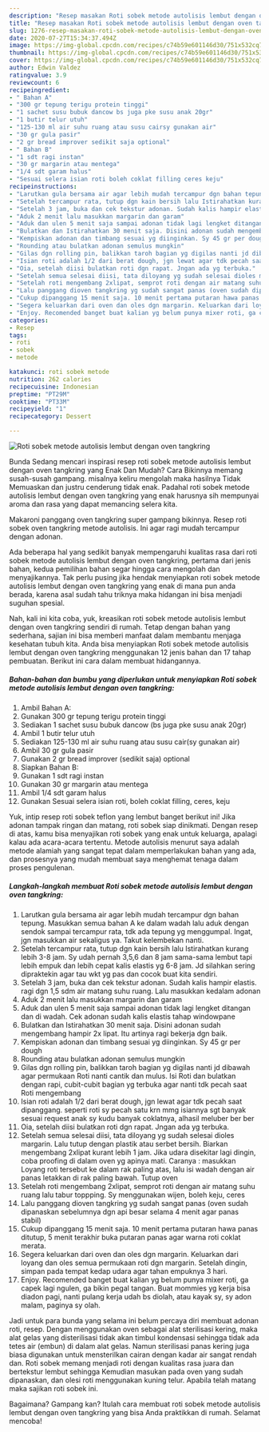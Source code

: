 ```yaml
---
description: "Resep masakan Roti sobek metode autolisis lembut dengan oven tangkring | Cara Membuat Roti sobek metode autolisis lembut dengan oven tangkring Yang Lezat Sekali"
title: "Resep masakan Roti sobek metode autolisis lembut dengan oven tangkring | Cara Membuat Roti sobek metode autolisis lembut dengan oven tangkring Yang Lezat Sekali"
slug: 1276-resep-masakan-roti-sobek-metode-autolisis-lembut-dengan-oven-tangkring-cara-membuat-roti-sobek-metode-autolisis-lembut-dengan-oven-tangkring-yang-lezat-sekali
date: 2020-07-27T15:34:37.494Z
image: https://img-global.cpcdn.com/recipes/c74b59e601146d30/751x532cq70/roti-sobek-metode-autolisis-lembut-dengan-oven-tangkring-foto-resep-utama.jpg
thumbnail: https://img-global.cpcdn.com/recipes/c74b59e601146d30/751x532cq70/roti-sobek-metode-autolisis-lembut-dengan-oven-tangkring-foto-resep-utama.jpg
cover: https://img-global.cpcdn.com/recipes/c74b59e601146d30/751x532cq70/roti-sobek-metode-autolisis-lembut-dengan-oven-tangkring-foto-resep-utama.jpg
author: Edwin Valdez
ratingvalue: 3.9
reviewcount: 6
recipeingredient:
- " Bahan A"
- "300 gr tepung terigu protein tinggi"
- "1 sachet susu bubuk dancow bs juga pke susu anak 20gr"
- "1 butir telur utuh"
- "125-130 ml air suhu ruang atau susu cairsy gunakan air"
- "30 gr gula pasir"
- "2 gr bread improver sedikit saja optional"
- " Bahan B"
- "1 sdt ragi instan"
- "30 gr margarin atau mentega"
- "1/4 sdt garam halus"
- "Sesuai selera isian roti boleh coklat filling ceres keju"
recipeinstructions:
- "Larutkan gula bersama air agar lebih mudah tercampur dgn bahan tepung. Masukkan semua bahan A ke dalam wadah lalu aduk dengan sendok sampai tercampur rata, tdk ada tepung yg menggumpal. Ingat, jgn masukkan air sekaligus ya. Takut kelembekan nanti."
- "Setelah tercampur rata, tutup dgn kain bersih lalu Istirahatkan kurang lebih 3-8 jam. Sy udah pernah 3,5,6 dan 8 jam sama-sama lembut tapi lebih empuk dan lebih cepat kalis elastis yg 6-8 jam. Jd silahkan sering dipraktekin agar tau wkt yg pas dan cocok buat kita sendiri."
- "Setelah 3 jam, buka dan cek tekstur adonan. Sudah kalis hampir elastis. ragi dgn 1,5 sdm air matang suhu ruang. Lalu masukkan kedalam adonan"
- "Aduk 2 menit lalu masukkan margarin dan garam"
- "Aduk dan ulen 5 menit saja sampai adonan tidak lagi lengket ditangan dan di wadah. Cek adonan sudah kalis elastis tahap windowpane"
- "Bulatkan dan Istirahatkan 30 menit saja. Disini adonan sudah mengembang hampir 2x lipat. Itu artinya ragi bekerja dgn baik."
- "Kempiskan adonan dan timbang sesuai yg diinginkan. Sy 45 gr per dough"
- "Rounding atau bulatkan adonan semulus mungkin"
- "Gilas dgn rolling pin, balikkan taroh bagian yg digilas nanti jd dibawah agar permukaan Roti nanti cantik dan mulus. Isi Roti dan bulatkan dengan rapi, cubit-cubit bagian yg terbuka agar nanti tdk pecah saat Roti mengembang"
- "Isian roti adalah 1/2 dari berat dough, jgn lewat agar tdk pecah saat dipanggang. seperti roti sy pecah satu krn mmg isiannya sgt banyak sesuai request anak sy kudu banyak coklatnya, alhasil meluber ber ber"
- "Oia, setelah diisi bulatkan roti dgn rapat. Jngan ada yg terbuka."
- "Setelah semua selesai diisi, tata diloyang yg sudah selesai dioles margarin. Lalu tutup dengan plastik atau serbet bersih. Biarkan mengembang 2xlipat kurant lebih 1 jam. Jika udara disekitar lagi dingin, coba proofing di dalam oven yg apinya mati. Caranya : masukkan Loyang roti tersebut ke dalam rak paling atas, lalu isi wadah dengan air panas letakkan di rak paling bawah. Tutup oven"
- "Setelah roti mengembang 2xlipat, semprot roti dengan air matang suhu ruang lalu tabur toppping. Sy menggunakan wijen, boleh keju, ceres"
- "Lalu panggang dioven tangkring yg sudah sangat panas (oven sudah dipanaskan sebelumnya dgn api besar selama 4 menit agar panas stabil)"
- "Cukup dipanggang 15 menit saja. 10 menit pertama putaran hawa panas ditutup, 5 menit terakhir buka putaran panas agar warna roti coklat merata."
- "Segera keluarkan dari oven dan oles dgn margarin. Keluarkan dari loyang dan oles semua permukaan roti dgn margarin. Setelah dingin, simpan pada tempat kedap udara agar tahan empuknya 3 hari."
- "Enjoy. Recomended banget buat kalian yg belum punya mixer roti, ga capek lagi ngulen, ga bikin pegal tangan. Buat mommies yg kerja bisa diadon pagi, nanti pulang kerja udah bs diolah, atau kayak sy, sy adon malam, paginya sy olah."
categories:
- Resep
tags:
- roti
- sobek
- metode

katakunci: roti sobek metode 
nutrition: 262 calories
recipecuisine: Indonesian
preptime: "PT29M"
cooktime: "PT33M"
recipeyield: "1"
recipecategory: Dessert

---
```



![Roti sobek metode autolisis lembut dengan oven tangkring](https://img-global.cpcdn.com/recipes/c74b59e601146d30/751x532cq70/roti-sobek-metode-autolisis-lembut-dengan-oven-tangkring-foto-resep-utama.jpg)

Bunda Sedang mencari inspirasi resep roti sobek metode autolisis lembut dengan oven tangkring yang Enak Dan Mudah? Cara Bikinnya memang susah-susah gampang. misalnya keliru mengolah maka hasilnya Tidak Memuaskan dan justru cenderung tidak enak. Padahal roti sobek metode autolisis lembut dengan oven tangkring yang enak harusnya sih mempunyai aroma dan rasa yang dapat memancing selera kita.

Makaroni panggang oven tangkring super gampang bikinnya. Resep roti sobek oven tangkring metode autolisis. Ini agar ragi mudah tercampur dengan adonan.

Ada beberapa hal yang sedikit banyak mempengaruhi kualitas rasa dari roti sobek metode autolisis lembut dengan oven tangkring, pertama dari jenis bahan, kedua pemilihan bahan segar hingga cara mengolah dan menyajikannya. Tak perlu pusing jika hendak menyiapkan roti sobek metode autolisis lembut dengan oven tangkring yang enak di mana pun anda berada, karena asal sudah tahu triknya maka hidangan ini bisa menjadi suguhan spesial.


Nah, kali ini kita coba, yuk, kreasikan roti sobek metode autolisis lembut dengan oven tangkring sendiri di rumah. Tetap dengan bahan yang sederhana, sajian ini bisa memberi manfaat dalam membantu menjaga kesehatan tubuh kita. Anda bisa menyiapkan Roti sobek metode autolisis lembut dengan oven tangkring menggunakan 12 jenis bahan dan 17 tahap pembuatan. Berikut ini cara dalam membuat hidangannya.

<!--inarticleads1-->

##### Bahan-bahan dan bumbu yang diperlukan untuk menyiapkan Roti sobek metode autolisis lembut dengan oven tangkring:

1. Ambil  Bahan A:
1. Gunakan 300 gr tepung terigu protein tinggi
1. Sediakan 1 sachet susu bubuk dancow (bs juga pke susu anak 20gr)
1. Ambil 1 butir telur utuh
1. Sediakan 125-130 ml air suhu ruang atau susu cair(sy gunakan air)
1. Ambil 30 gr gula pasir
1. Gunakan 2 gr bread improver (sedikit saja) optional
1. Siapkan  Bahan B:
1. Gunakan 1 sdt ragi instan
1. Gunakan 30 gr margarin atau mentega
1. Ambil 1/4 sdt garam halus
1. Gunakan Sesuai selera isian roti, boleh coklat filling, ceres, keju


Yuk, intip resep roti sobek teflon yang lembut banget berikut ini! Jika adonan tampak ringan dan matang, roti sobek siap dinikmati. Dengan resep di atas, kamu bisa menyajikan roti sobek yang enak untuk keluarga, apalagi kalau ada acara-acara tertentu. Metode autolisis menurut saya adalah metode alamiah yang sangat tepat dalam memperlakukan bahan yang ada, dan prosesnya yang mudah membuat saya menghemat tenaga dalam proses pengulenan. 

<!--inarticleads2-->

##### Langkah-langkah membuat Roti sobek metode autolisis lembut dengan oven tangkring:

1. Larutkan gula bersama air agar lebih mudah tercampur dgn bahan tepung. Masukkan semua bahan A ke dalam wadah lalu aduk dengan sendok sampai tercampur rata, tdk ada tepung yg menggumpal. Ingat, jgn masukkan air sekaligus ya. Takut kelembekan nanti.
1. Setelah tercampur rata, tutup dgn kain bersih lalu Istirahatkan kurang lebih 3-8 jam. Sy udah pernah 3,5,6 dan 8 jam sama-sama lembut tapi lebih empuk dan lebih cepat kalis elastis yg 6-8 jam. Jd silahkan sering dipraktekin agar tau wkt yg pas dan cocok buat kita sendiri.
1. Setelah 3 jam, buka dan cek tekstur adonan. Sudah kalis hampir elastis. ragi dgn 1,5 sdm air matang suhu ruang. Lalu masukkan kedalam adonan
1. Aduk 2 menit lalu masukkan margarin dan garam
1. Aduk dan ulen 5 menit saja sampai adonan tidak lagi lengket ditangan dan di wadah. Cek adonan sudah kalis elastis tahap windowpane
1. Bulatkan dan Istirahatkan 30 menit saja. Disini adonan sudah mengembang hampir 2x lipat. Itu artinya ragi bekerja dgn baik.
1. Kempiskan adonan dan timbang sesuai yg diinginkan. Sy 45 gr per dough
1. Rounding atau bulatkan adonan semulus mungkin
1. Gilas dgn rolling pin, balikkan taroh bagian yg digilas nanti jd dibawah agar permukaan Roti nanti cantik dan mulus. Isi Roti dan bulatkan dengan rapi, cubit-cubit bagian yg terbuka agar nanti tdk pecah saat Roti mengembang
1. Isian roti adalah 1/2 dari berat dough, jgn lewat agar tdk pecah saat dipanggang. seperti roti sy pecah satu krn mmg isiannya sgt banyak sesuai request anak sy kudu banyak coklatnya, alhasil meluber ber ber
1. Oia, setelah diisi bulatkan roti dgn rapat. Jngan ada yg terbuka.
1. Setelah semua selesai diisi, tata diloyang yg sudah selesai dioles margarin. Lalu tutup dengan plastik atau serbet bersih. Biarkan mengembang 2xlipat kurant lebih 1 jam. Jika udara disekitar lagi dingin, coba proofing di dalam oven yg apinya mati. Caranya : masukkan Loyang roti tersebut ke dalam rak paling atas, lalu isi wadah dengan air panas letakkan di rak paling bawah. Tutup oven
1. Setelah roti mengembang 2xlipat, semprot roti dengan air matang suhu ruang lalu tabur toppping. Sy menggunakan wijen, boleh keju, ceres
1. Lalu panggang dioven tangkring yg sudah sangat panas (oven sudah dipanaskan sebelumnya dgn api besar selama 4 menit agar panas stabil)
1. Cukup dipanggang 15 menit saja. 10 menit pertama putaran hawa panas ditutup, 5 menit terakhir buka putaran panas agar warna roti coklat merata.
1. Segera keluarkan dari oven dan oles dgn margarin. Keluarkan dari loyang dan oles semua permukaan roti dgn margarin. Setelah dingin, simpan pada tempat kedap udara agar tahan empuknya 3 hari.
1. Enjoy. Recomended banget buat kalian yg belum punya mixer roti, ga capek lagi ngulen, ga bikin pegal tangan. Buat mommies yg kerja bisa diadon pagi, nanti pulang kerja udah bs diolah, atau kayak sy, sy adon malam, paginya sy olah.


Jadi untuk para bunda yang selama ini belum percaya diri membuat adonan roti, resep. Dengan menggunakan oven sebagai alat sterilisasi kering, maka alat gelas yang disterilisasi tidak akan timbul kondensasi sehingga tidak ada tetes air (embun) di dalam alat gelas. Namun sterilisasi panas kering juga biasa digunakan untuk mensterilkan cairan dengan kadar air sangat rendah dan. Roti sobek memang menjadi roti dengan kualitas rasa juara dan bertekstur lembut sehingga Kemudian masukan pada oven yang sudah dipanaskan, dan olesi roti menggunakan kuning telur. Apabila telah matang maka sajikan roti sobek ini. 

Bagaimana? Gampang kan? Itulah cara membuat roti sobek metode autolisis lembut dengan oven tangkring yang bisa Anda praktikkan di rumah. Selamat mencoba!
